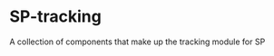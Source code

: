 SP-tracking
========================

A collection of components that make up the tracking module for SP

